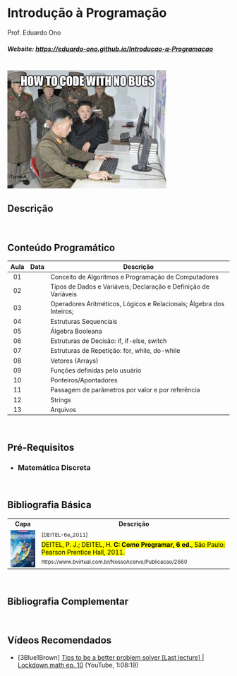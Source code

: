 # Introdução à Programação

Prof. Eduardo Ono

##### Website: https://eduardo-ono.github.io/Introducao-a-Programacao

<br>

<img src="./imagens/how-to-code-with-no-bugs.png" width="360px">

<br>

## Descrição

<br>

## Conteúdo Programático

| Aula | Data | Descrição |
| :-: | :-: | --- |
| 01 | | Conceito de Algoritmos e Programação de Computadores
| 02 | | Tipos de Dados e Variáveis; Declaração e Definição de Variáveis
| 03 | | Operadores Aritméticos, Lógicos e Relacionais; Álgebra dos Inteiros;
| 04 | | Estruturas Sequenciais
| 05 | | Álgebra Booleana
| 06 | | Estruturas de Decisão: if, if-else, switch
| 07 | | Estruturas de Repetição: for, while, do-while
| 08 | | Vetores (Arrays)
| 09 | | Funções definidas pelo usuário
| 10 | | Ponteiros/Apontadores
| 11 | | Passagem de parâmetros por valor e por referência
| 12 | | Strings
| 13 | | Arquivos

<br>

## Pré-Requisitos

* ### Matemática Discreta

<br>

## Bibliografia Básica

<table>
  <tr>
    <th>Capa</th>
    <th>Descrição</th>
  </tr>
  <tr>
    <td valign="bottom">
      <img src="./referencias/capas/DEITEL-6e_2011.jpg" alt="img" width="100px" align="middle">
    </td>
    <td valign="middle">
      <sup>[DEITEL-6e_2011]</sup><br>
      <mark>DEITEL, P. J.; DEITEL, H. <strong>C: Como Programar, 6 ed.</strong>, São Paulo: Pearson Prentice Hall, 2011.</mark><br>
      <sub>https://www.bvirtual.com.br/NossoAcervo/Publicacao/2660</sub>
    </td>
  </tr>
</table>

<br>

## Bibliografia Complementar

<br>

## Vídeos Recomendados

* [3Blue1Brown] [Tips to be a better problem solver [Last lecture] | Lockdown math ep. 10](https://www.youtube.com/watch?v=QvuQH4_05LI) (YouTube, 1:08:19)

<br>
